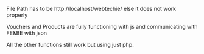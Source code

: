 File Path has to be http://localhost/webtechie/ else it does not work properly


Vouchers and Products are fully functioning with js and communicating with FE&BE with json

All the other functions still work but using just php.

